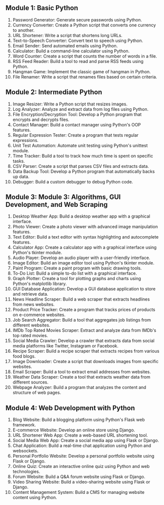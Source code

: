 
## Module 1: Basic Python
1. Password Generator: Generate secure passwords using Python.
2. Currency Converter: Create a Python script that converts one currency to another.
3. URL Shortener: Write a script that shortens long URLs.
4. Text-to-Speech Converter: Convert text to speech using Python.
5. Email Sender: Send automated emails using Python.
6. Calculator: Build a command-line calculator using Python.
7. Word Counter: Create a script that counts the number of words in a file.
8. RSS Feed Reader: Build a tool to read and parse RSS feeds using Python.
9. Hangman Game: Implement the classic game of hangman in Python.
10. File Renamer: Write a script that renames files based on certain criteria.

## Module 2:  Intermediate Python
1. Image Resizer: Write a Python script that resizes images.
2. Log Analyzer: Analyze and extract data from log files using Python.
3. File Encryption/Decryption Tool: Develop a Python program that encrypts and decrypts files.
4. Contact Manager: Build a contact manager using Python's OOP features.
5. Regular Expression Tester: Create a program that tests regular expressions.
6. Unit Test Automation: Automate unit testing using Python's unittest module.
7. Time Tracker: Build a tool to track how much time is spent on specific tasks.
8. CSV Parser: Create a script that parses CSV files and extracts data.
9. Data Backup Tool: Develop a Python program that automatically backs up data.
10. Debugger: Build a custom debugger to debug Python code.

## Module 3: Module 3: Algorithms, GUI Development, and Web Scraping
1. Desktop Weather App: Build a desktop weather app with a graphical interface.
2. Photo Viewer: Create a photo viewer with advanced image manipulation features.
3. Text Editor: Build a text editor with syntax highlighting and autocomplete features.
4. Calculator App: Create a calculator app with a graphical interface using Python's tkinter module.
5. Audio Player: Develop an audio player with a user-friendly interface.
6. Image Editor: Build an image editor tool using Python's tkinter module.
7. Paint Program: Create a paint program with basic drawing tools.
8. To-Do List: Build a simple to-do list with a graphical interface.
9. Graph Plotter: Create a tool for plotting graphs and charts using Python's matplotlib library.
10. GUI Database Application: Develop a GUI database application to store and retrieve data.
11. News Headline Scraper: Build a web scraper that extracts headlines from news websites.
12. Product Price Tracker: Create a program that tracks prices of products on e-commerce websites.
13. Job Search Aggregator: Build a tool that aggregates job listings from different websites.
14. IMDb Top Rated Movies Scraper: Extract and analyze data from IMDb's top rated movies.
15. Social Media Crawler: Develop a crawler that extracts data from social media platforms like Twitter, Instagram or Facebook.
16. Recipe Scraper: Build a recipe scraper that extracts recipes from various food blogs.
17. Image Downloader: Create a script that downloads images from specific websites.
18. Email Scraper: Build a tool to extract email addresses from websites.
19. Weather Data Scraper: Create a tool that extracts weather data from different sources.
20. Webpage Analyzer: Build a program that analyzes the content and structure of web pages.

## Module 4: Web Development with Python
1. Blog Website: Build a blogging platform using Python's Flask web framework.
2. E-commerce Website: Develop an online store using Django.
3. URL Shortener Web App: Create a web-based URL shortening tool.
4. Social Media Web App: Create a social media app using Flask or Django.
5. Chat Application: Build a real-time chat application using Python and websockets.
6. Personal Portfolio Website: Develop a personal portfolio website using Flask or Django.
7. Online Quiz: Create an interactive online quiz using Python and web technologies.
8. Forum Website: Build a Q&A forum website using Flask or Django.
9. Video Sharing Website: Build a video-sharing website using Flask or Django.
10. Content Management System: Build a CMS for managing website content using Python.


